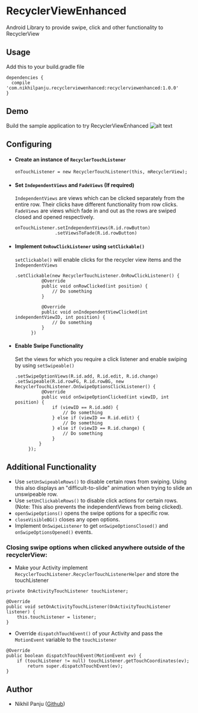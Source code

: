 # RecyclerViewEnhanced
Android Library to provide swipe, click and other functionality to RecyclerView
## Usage

Add this to your build.gradle file

```
dependencies {
  compile 'com.nikhilpanju.recyclerviewenhanced:recyclerviewenhanced:1.0.0'
}
```
## Demo
Build the sample application to try RecyclerViewEnhanced
![alt text](https://github.com/nikhilpanju/RecyclerViewEnhanced/blob/master/sample/src/common/images/Demo.gif "Demo")

## Configuring
* #### Create an instance of `RecyclerTouchListener`
  `onTouchListener = new RecyclerTouchListener(this, mRecyclerView);`
  
* #### Set `IndependentViews` and `FadeViews` (If required)
  `IndependentViews` are views which can be clicked separately from the entire row. Their clicks have different functionality from row clicks. `FadeViews` are views which fade in and out as the rows are swiped closed and opened respectively.
  
  ```
  onTouchListener.setIndependentViews(R.id.rowButton)
                 .setViewsToFade(R.id.rowButton)               
  ```
  
* #### Implement `OnRowClickListener` using `setClickable()`
  `setClickable()` will enable clicks for the recycler view items and the `IndependentViews`
  
  ```
  .setClickable(new RecyclerTouchListener.OnRowClickListener() {
            @Override
            public void onRowClicked(int position) {
                // Do something
            }

            @Override
            public void onIndependentViewClicked(int independentViewID, int position) {
                // Do something
            }
        })               
  ```
* #### Enable Swipe Functionality
  Set the views for which you require a click listener and enable swiping by using `setSwipeable()`
  ```
  .setSwipeOptionViews(R.id.add, R.id.edit, R.id.change)
  .setSwipeable(R.id.rowFG, R.id.rowBG, new RecyclerTouchListener.OnSwipeOptionsClickListener() {
            @Override
            public void onSwipeOptionClicked(int viewID, int position) {
                if (viewID == R.id.add) {
                    // Do something
                } else if (viewID == R.id.edit) {
                    // Do something
                } else if (viewID == R.id.change) {
                    // Do something
                }
           }
       });
  ```
       
## Additional Functionality
* Use `setUnSwipeableRows()` to disable certain rows from swiping. Using this also displays an "difficult-to-slide" animation when trying to slide an unswipeable row.
* Use `setUnClickableRows()` to disable click actions for certain rows. (Note: This also prevents the independentViews from being clicked).
* `openSwipeOptions()` opens the swipe options for a specific row.
* `closeVisibleBG()` closes any open options.
* Implement `OnSwipeListener` to get `onSwipeOptionsClosed()` and `onSwipeOptionsOpened()` events.

  
### Closing swipe options when clicked anywhere outside of the recyclerView:
* Make your Activity implement `RecyclerTouchListener.RecyclerTouchListenerHelper` and store the touchListener
```
private OnActivityTouchListener touchListener;

@Override
public void setOnActivityTouchListener(OnActivityTouchListener listener) {
    this.touchListener = listener;
}
```
* Override `dispatchTouchEvent()` of your Activity and pass the `MotionEvent` variable to the `touchListener`
```
@Override
public boolean dispatchTouchEvent(MotionEvent ev) {
    if (touchListener != null) touchListener.getTouchCoordinates(ev);
        return super.dispatchTouchEvent(ev);
}
```
## Author
* Nikhil Panju ([Github](https://github.com/nikhilpanju))
